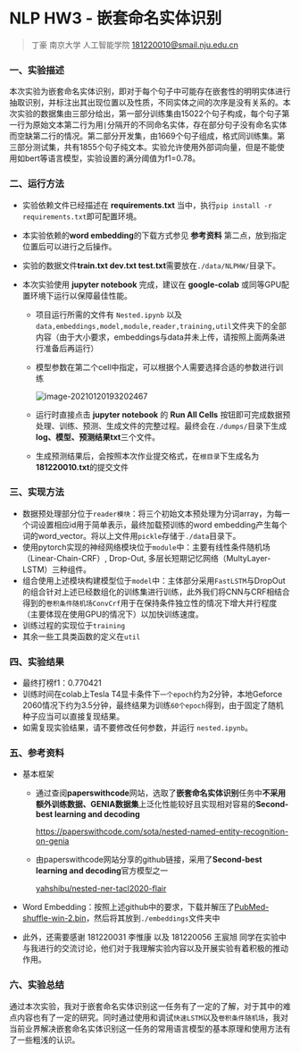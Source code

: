 # NLP HW3 - 嵌套命名实体识别

> 丁豪 南京大学 人工智能学院
> 181220010@smail.nju.edu.cn

### 一、实验描述

​	本次实验为嵌套命名实体识别，即对于每个句子中可能存在嵌套性的明明实体进行抽取识别，并标注出其出现位置以及性质，不同实体之间的次序是没有关系的。本次实验的数据集由三部分给出，第一部分训练集由15022个句子构成，每个句子第一行为原始文本第二行为用`|`分隔开的不同命名实体，存在部分句子没有命名实体而空缺第二行的情况。第二部分开发集，由1669个句子组成，格式同训练集。第三部分测试集，共有1855个句子纯文本。实验允许使用外部词向量，但是不能使用如bert等语言模型，实验设置的满分阈值为f1=0.78。

### 二、运行方法

- 实验依赖文件已经描述在 **requirements.txt** 当中，执行`pip install -r requirements.txt`即可配置环境。

- 本实验依赖的**word embedding**的下载方式参见 **参考资料** 第二点，放到指定位置后可以进行之后操作。

- 实验的数据文件**train.txt  dev.txt  test.txt**需要放在`./data/NLPHW/`目录下。

- 本次实验使用 **jupyter notebook** 完成，建议在 **google-colab** 或同等GPU配置环境下运行以保障最佳性能。

  - 项目运行所需的文件有 `Nested.ipynb` 以及 `data,embeddings,model,module,reader,training,util`文件夹下的全部内容（由于大小要求，embeddings与data并未上传，请按照上面两条进行准备后再运行）

  - 模型参数在第二个cell中指定，可以根据个人需要选择合适的参数进行训练

    ![image-20210120193202467](C:\Users\dingh\AppData\Roaming\Typora\typora-user-images\image-20210120193202467.png)

  - 运行时直接点击 **jupyter notebook** 的 **Run All Cells** 按钮即可完成数据预处理、训练、预测、生成文件的完整过程。最终会在`./dumps/`目录下生成**log、模型、预测结果txt**三个文件。

  - 生成预测结果后，会按照本次作业提交格式，在`根目录`下生成名为**181220010.txt**的提交文件

### 三、实现方法

- 数据预处理部分位于`reader模块`：将三个初始文本预处理为分词array，为每一个词设置相应id用于简单表示，最终加载预训练的word embedding产生每个词的word_vector。将以上文件用`pickle`存储于`./data`目录下。
- 使用pytorch实现的神经网络模块位于`module`中：主要有线性条件随机场（Linear-Chain-CRF）, Drop-Out, 多层长短期记忆网络（MultyLayer-LSTM）三种组件。
- 组合使用上述模块构建模型位于`model`中：主体部分采用`FastLSTM`与DropOut的组合针对上述已经数组化的训练集进行训练，此外我们将CNN与CRF相结合得到的`卷积条件随机场ConvCrf`用于在保持条件独立性的情况下增大并行程度（主要体现在使用GPU的情况下）以加快训练速度。
- 训练过程的实现位于`training`
- 其余一些工具类函数的定义在`util`

### 四、实验结果

- 最终打榜f1：0.770421
- 训练时间在colab上Tesla T4显卡条件下`一个epoch`约为2分钟，本地Geforce 2060情况下约为3.5分钟，最终结果为训练`60个epoch`得到，由于固定了随机种子应当可以直接复现结果。
- 如需复现实验结果，请不要修改任何参数，并运行 `nested.ipynb`。

### 五、参考资料

- 基本框架

  - 通过查阅**paperswithcode**网站，选取了**嵌套命名实体识别**任务中**不采用额外训练数据、GENIA数据集**上泛化性能较好且实现相对容易的**Second-best learning and decoding**

    https://paperswithcode.com/sota/nested-named-entity-recognition-on-genia

  - 由paperswithcode网站分享的github链接，采用了**Second-best learning and decoding**官方模型之一

    [ yahshibu/nested-ner-tacl2020-flair](https://github.com/yahshibu/nested-ner-tacl2020-flair)

- Word Embedding：按照上述github中的要求，下载并解压了[PubMed-shuffle-win-2.bin](https://github.com/cambridgeltl/BioNLP-2016)，然后将其放到`./embeddings`文件夹中

- 此外，还需要感谢 181220031 李惟康 以及 181220056 王宸旭 同学在实验中与我进行的交流讨论，他们对于我理解实验内容以及开展实验有着积极的推动作用。

### 六、实验总结

​	通过本次实验，我对于嵌套命名实体识别这一任务有了一定的了解，对于其中的难点内容也有了一定的研究。同时通过使用和调试`快速LSTM`以及`卷积条件随机场`，我对当前业界解决嵌套命名实体识别这一任务的常用语言模型的基本原理和使用方法有了一些粗浅的认识。